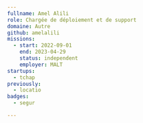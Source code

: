 ```yaml
---
fullname: Amel Alili
role: Chargée de déploiement et de support
domaine: Autre
github: amelalili
missions:
  - start: 2022-09-01
    end: 2023-04-29
    status: independent
    employer: MALT
startups:
  - tchap
previously:
  - locatio
badges:
  - segur

---
```



